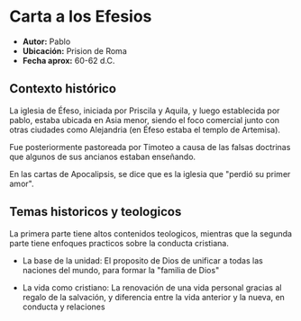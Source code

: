 # Carta a los Efesios

- **Autor:** Pablo
- **Ubicación:** Prision de Roma
- **Fecha aprox:** 60-62 d.C.

## Contexto histórico

La iglesia de Éfeso, iniciada por Priscila y Aquila, y luego establecida por pablo,
estaba ubicada en Asia menor, siendo el foco comercial junto con otras ciudades como
Alejandria (en Éfeso estaba el templo de Artemisa).

Fue posteriormente pastoreada por Timoteo a causa de las falsas doctrinas que algunos
de sus ancianos estaban enseñando.

En las cartas de Apocalipsis, se dice que es la iglesia que "perdió su primer amor".

## Temas historicos y teologicos

La primera parte tiene altos contenidos teologicos, mientras que la segunda parte
tiene enfoques practicos sobre la conducta cristiana.

- La base de la unidad: El proposito de Dios de unificar a todas las naciones del
  mundo, para formar la "familia de Dios"

- La vida como cristiano: La renovación de una vida personal gracias al regalo de
  la salvación, y diferencia entre la vida anterior y la nueva, en conducta y relaciones
